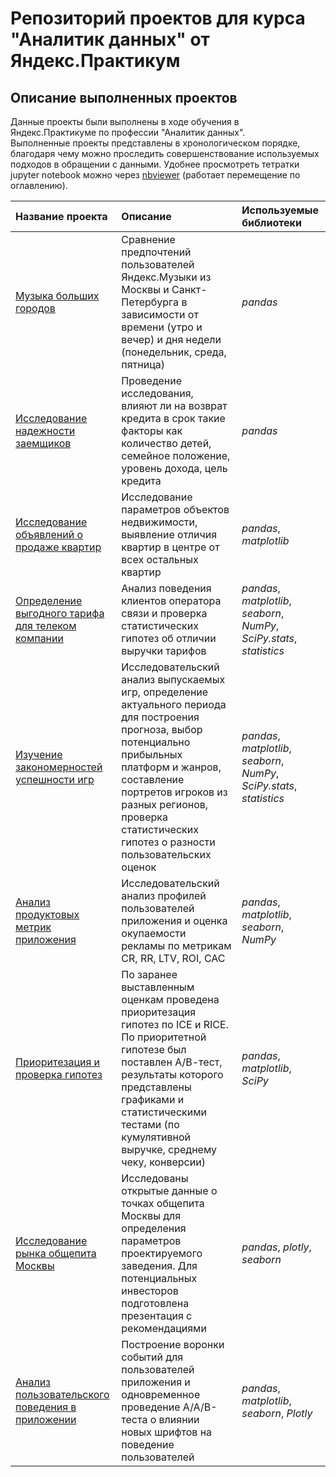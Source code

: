 # Репозиторий проектов для курса "Аналитик данных" от Яндекс.Практикум

## Описание выполненных проектов

Данные проекты были выполнены в ходе обучения в Яндекс.Практикуме по профессии "Аналитик данных".  
Выполненные проекты представлены в хронологическом порядке, благодаря чему можно проследить совершенствование используемых подходов в обращении с данными.
Удобнее просмотреть тетратки jupyter notebook можно через [nbviewer](https://nbviewer.org/github/duketmb/yandex-prakticum-projects/tree/main/) (работает перемещение по оглавлению).

| Название проекта | Описание | Используемые библиотеки | 
| :---------------------- | :---------------------- | :---------------------- |
| [Музыка больших городов](big_cities_music) | Сравнение предпочтений пользователей Яндекс.Музыки из Москвы и Санкт-Петербурга в зависимости от времени (утро и вечер) и дня недели (понедельник, среда, пятница)| *pandas* |
| [Исследование надежности заемщиков](reliability_of_debtors) | Проведение исследования, влияют ли на возврат кредита в срок такие факторы как количество детей, семейное положение, уровень дохода, цель кредита| *pandas* |
| [Исследование объявлений о продаже квартир](real_estate) | Исследование параметров объектов недвижимости, выявление отличия квартир в центре от всех остальных квартир| *pandas*, *matplotlib* |
| [Определение выгодного тарифа для телеком компании](telecom_tariffs) | Анализ поведения клиентов оператора связи и проверка статистических гипотез об отличии выручки тарифов| *pandas*, *matplotlib*, *seaborn*, *NumPy*, *SciPy.stats*, *statistics*|
| [Изучение закономерностей успешности игр](game_success_analysis) | Исследовательский анализ выпускаемых игр, определение актуального периода для построения прогноза, выбор потенциально прибыльных платформ и жанров, составление портретов игроков из разных регионов, проверка статистических гипотез о разности пользовательских оценок| *pandas*, *matplotlib*, *seaborn*, *NumPy*, *SciPy.stats*, *statistics* |
| [Анализ продуктовых метрик приложения](app_metrics) | Исследовательский анализ профилей пользователей приложения и оценка окупаемости рекламы по метрикам CR, RR, LTV, ROI, CAC| *pandas*, *matplotlib*, *seaborn*, *NumPy* |
| [Приоритезация и проверка гипотез](check_hypothesis) | По заранее выставленным оценкам проведена приоритезация гипотез по ICE и RICE. По приоритетной гипотезе был поставлен А/В-тест, результаты которого представлены графиками и статистическими тестами (по кумулятивной выручке, среднему чеку, конверсии)| *pandas*, *matplotlib*, *SciPy* |
| [Исследование рынка общепита Москвы](catering) | Исследованы открытые данные о точках общепита Москвы для определения параметров проектируемого заведения. Для потенциальных инвесторов подготовлена презентация с рекомендациями| *pandas*, *plotly*, *seaborn* |
| [Анализ пользовательского поведения в приложении](users_behavior_in_mobile_app) | Построение воронки событий для пользователей приложения и одновременное проведение A/A/B-теста о влиянии новых шрифтов на поведение пользователей| *pandas*, *matplotlib*, *seaborn*, *Plotly* |